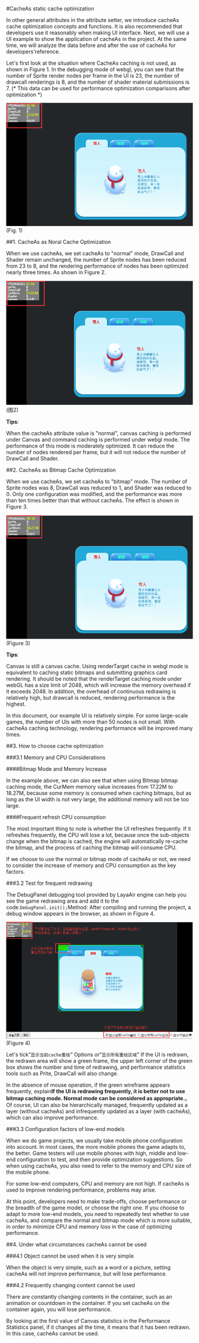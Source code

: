 #CacheAs static cache optimization

In other general attributes in the attribute setter, we introduce cacheAs cache optimization concepts and functions. It is also recommended that developers use it reasonably when making UI interface. Next, we will use a UI example to show the application of cacheAs in the project. At the same time, we will analyze the data before and after the use of cacheAs for developers'reference.

Let's first look at the situation where CacheAs caching is not used, as shown in Figure 1. In the debugging mode of webgl, you can see that the number of Sprite render nodes per frame in the UI is 23, the number of drawcall renderings is 8, and the number of shader material submissions is 7. (* This data can be used for performance optimization comparisons after optimization *)



 ![imgage](img/1.png)<br/>
(Fig. 1)



##1. CacheAs as Noral Cache Optimization

When we use cacheAs, we set cacheAs to "normal" mode, DrawCall and Shader remain unchanged, the number of Sprite nodes has been reduced from 23 to 8, and the rendering performance of nodes has been optimized nearly three times. As shown in Figure 2.

![图2](img/2.png) <br /> (图2)


**Tips**:

When the cacheAs attribute value is "normal", canvas caching is performed under Canvas and command caching is performed under webgl mode. The performance of this mode is moderately optimized. It can reduce the number of nodes rendered per frame, but it will not reduce the number of DrawCall and Shader.





##2. CacheAs as Bitmap Cache Optimization

When we use cacheAs, we set cacheAs to "bitmap" mode. The number of Sprite nodes was 8, DrawCall was reduced to 1, and Shader was reduced to 0. Only one configuration was modified, and the performance was more than ten times better than that without cacheAs. The effect is shown in Figure 3.

![图3](img/3.png)<br/> (Figure 3)

**Tips**:

Canvas is still a canvas cache. Using renderTarget cache in webgl mode is equivalent to caching static bitmaps and submitting graphics card rendering. It should be noted that the renderTarget caching mode under webGL has a size limit of 2048, which will increase the memory overhead if it exceeds 2048. In addition, the overhead of continuous redrawing is relatively high, but drawcall is reduced, rendering performance is the highest.

In this document, our example UI is relatively simple. For some large-scale games, the number of UIs with more than 50 nodes is not small. With cacheAs caching technology, rendering performance will be improved many times.





##3. How to choose cache optimization

###3.1 Memory and CPU Considerations

####Bitmap Mode and Memory Increase

In the example above, we can also see that when using Bitmap bitmap caching mode, the CurMem memory value increases from 17.22M to 18.27M, because some memory is consumed when caching bitmaps, but as long as the UI width is not very large, the additional memory will not be too large.

####Frequent refresh CPU consumption

The most important thing to note is whether the UI refreshes frequently. If it refreshes frequently, the CPU will lose a lot, because once the sub-objects change when the bitmap is cached, the engine will automatically re-cache the bitmap, and the process of caching the bitmap will consume CPU.

If we choose to use the normal or bitmap mode of cacheAs or not, we need to consider the increase of memory and CPU consumption as the key factors.



###3.2 Test for frequent redrawing

The DebugPanel debugging tool provided by LayaAir engine can help you see the game redrawing area and add it to the code.`DebugPanel.init();`Method: After compiling and running the project, a debug window appears in the browser, as shown in Figure 4.

![图3](img/4.png)<br/> (Figure 4)

Let's tick“`显示当前cache重绘`” Options or“`显示所有重绘区域`" If the UI is redrawn, the redrawn area will show a green frame, the upper left corner of the green box shows the number and time of redrawing, and performance statistics tools such as Prite, DrawCall will also change.

In the absence of mouse operation, if the green wireframe appears frequently, explain**If the UI is redrawing frequently, it is better not to use bitmap caching mode. Normal mode can be considered as appropriate.**。 Of course, UI can also be hierarchically managed, frequently updated as a layer (without cacheAs) and infrequently updated as a layer (with cacheAs), which can also improve performance.


###3.3 Configuration factors of low-end models

When we do game projects, we usually take mobile phone configuration into account. In most cases, the more mobile phones the game adapts to, the better. Game testers will use mobile phones with high, middle and low-end configuration to test, and then provide optimization suggestions. So when using cacheAs, you also need to refer to the memory and CPU size of the mobile phone.

For some low-end computers, CPU and memory are not high. If cacheAs is used to improve rendering performance, problems may arise.

At this point, developers need to make trade-offs, choose performance or the breadth of the game model, or choose the right one. If you choose to adapt to more low-end models, you need to repeatedly test whether to use cacheAs, and compare the normal and bitmap mode which is more suitable, in order to minimize CPU and memory loss in the case of optimizing performance.



##4. Under what circumstances cacheAs cannot be used

###4.1 Object cannot be used when it is very simple

When the object is very simple, such as a word or a picture, setting cacheAs will not improve performance, but will lose performance.

###4.2 Frequently changing content cannot be used

There are constantly changing contents in the container, such as an animation or countdown in the container. If you set cacheAs on the container again, you will lose performance.

By looking at the first value of Canvas statistics in the Performance Statistics panel, if it changes all the time, it means that it has been redrawn. In this case, cacheAs cannot be used.
